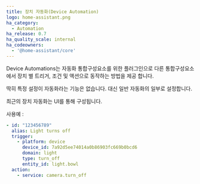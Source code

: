 ```yaml
---
title: 장치 자동화(Device Automation)
logo: home-assistant.png
ha_category:
  - Automation
ha_release: 0.7
ha_quality_scale: internal
ha_codeowners:
  - '@home-assistant/core'
---
```


Device Automations는 자동화 통합구성요소를 위한 플러그인으로 다른 통합구성요소에서 장치 별 트리거, 조건 및 액션으로 동작하는 방법을 제공 합니다.

딱히 특정 설정이 자동화라는 기능은 없습니다. 대신 일반 자동화의 일부로 설정합니다.

최근의 장치 자동화는 UI를 통해 구성됩니다.

사용예 :

```yaml
- id: "123456789"
  alias: Light turns off
  trigger:
    - platform: device
      device_id: 7a92d5ee74014a0b86903fc669b0bcd6
      domain: light
      type: turn_off
      entity_id: light.bowl
  action:
    - service: camera.turn_off
```
